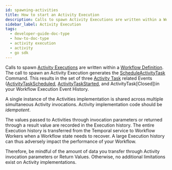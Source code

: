 ```yaml
---
id: spawning-activities
title: How to start an Activity Execution
description: Calls to spawn Activity Executions are written within a Workflow Definition.
sidebar_label: Activity Execution
tags:
  - developer-guide-doc-type
  - how-to-doc-type
  - activity execution
  - activity
  - go sdk
---
```


Calls to spawn [Activity Executions](/concepts/what-is-an-activity-execution) are written within a [Workflow Definition](/concepts/what-is-a-workflow-definition).
The call to spawn an Activity Execution generates the [ScheduleActivityTask](/references/commands#scheduleactivitytask) Command.
This results in the set of three [Activity Task](/concepts/what-is-an-activity-task) related Events ([ActivityTaskScheduled](/references/events#activitytaskscheduled), [ActivityTaskStarted](/references/events#activitytaskstarted), and ActivityTask[Closed])in your Workflow Execution Event History.

A single instance of the Activities implementation is shared across multiple simultaneous Activity invocations.
Activity implementation code should be _idempotent_.

The values passed to Activities through invocation parameters or returned through a result value are recorded in the Execution history.
The entire Execution history is transferred from the Temporal service to Workflow Workers when a Workflow state needs to recover.
A large Execution history can thus adversely impact the performance of your Workflow.

Therefore, be mindful of the amount of data you transfer through Activity invocation parameters or Return Values.
Otherwise, no additional limitations exist on Activity implementations.
